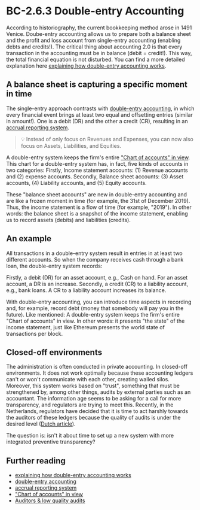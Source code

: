 # BC-2.6.3 Double-entry Accounting

According to historiography, the current bookkeeping method arose in 1491 Venice. Doube-entry accounting allows us to prepare both a balance sheet and the profit and loss account from single-entry accounting (enabling debts and credits!). The critical thing about accounting 2.0 is that every transaction in the accounting must be in balance (debit = credit!). This way, the total financial equation is not disturbed. You can find a more detailed explanation here [explaining how double-entry accounting works]( https://www.youtube.com/watch?v=ijPDIy6gXxc).
 
## A balance sheet is capturing a specific moment in time

The single-entry approach contrasts with [double-entry accounting]( https://www.business-case-analysis.com/double-entry-system.html), in which every financial event brings at least two equal and offsetting entries (similar in amount!). One is a debit (DR) and the other a credit (CR), resulting in an [accrual reporting system]( https://www.business-case-analysis.com/accrual-accounting.html).

>💡 Instead of only focus on Revenues and Expenses, you can now also focus on Assets, Liabilities, and Equities.

A double-entry system keeps the firm's entire ["Chart of accounts" in view]( https://www.business-case-analysis.com/account.html). This chart for a double-entry system has, in fact, five kinds of accounts in two categories:
Firstly, Income statement accounts: (1) Revenue accounts and (2) expense accounts.
Secondly, Balance sheet accounts: (3) Asset accounts, (4) Liability accounts, and (5) Equity accounts.

These "balance sheet accounts" are new in double-entry accounting and are like a frozen moment in time (for example, the 31st of December 2019). Thus, the income statement is a flow of time (for example, "2019"). In other words: the balance sheet is a snapshot of the income statement, enabling us to record assets (debits) and liabilities (credits).

## An example

All transactions in a double-entry system result in entries in at least two different accounts. So when the company receives cash through a bank loan, the double-entry system records:

Firstly, a debit (DR) for an asset account, e.g., Cash on hand. For an asset account, a DR is an increase.
Secondly, a credit (CR) to a liability account, e.g., bank loans. A CR to a liability account increases its balance.

With double-entry accounting, you can introduce time aspects in recording and, for example, record debt (money that somebody will pay you in the future). Like mentioned: A double-entry system keeps the firm's entire "Chart of accounts" in view. In other words: it presents "the state" of the income statement, just like Ethereum presents the world state of transactions per block.

## Closed-off environments
The administration is often conducted in private accounting. In closed-off environments. It does not work optimally because these accounting ledgers can't or won't communicate with each other, creating walled silos. Moreover, this system works based on "trust", something that must be strengthened by, among other things, audits by external parties such as an accountant. The information age seems to be asking for a call for more transparency, and regulators are trying to meet this. Recently, in the Netherlands, regulators have decided that it is time to act harshly towards the auditors of these ledgers because the quality of audits is under the desired level ([Dutch article]( https://www.accountant.nl/nieuws/2020/1/nba-cta-rapport-is-scherpe-analyse-van-de-sector/)).

The question is: isn't it about time to set up a new system with more integrated preventive transparency?

## Further reading

* [explaining how double-entry accounting works]( https://www.youtube.com/watch?v=ijPDIy6gXxc)
* [double-entry accounting]( https://www.business-case-analysis.com/double-entry-system.html)
* [accrual reporting system]( https://www.business-case-analysis.com/accrual-accounting.html)
* ["Chart of accounts" in view]( https://www.business-case-analysis.com/account.html)
* [Auditors & low quality audits]( https://www.accountant.nl/nieuws/2020/1/nba-cta-rapport-is-scherpe-analyse-van-de-sector/)




